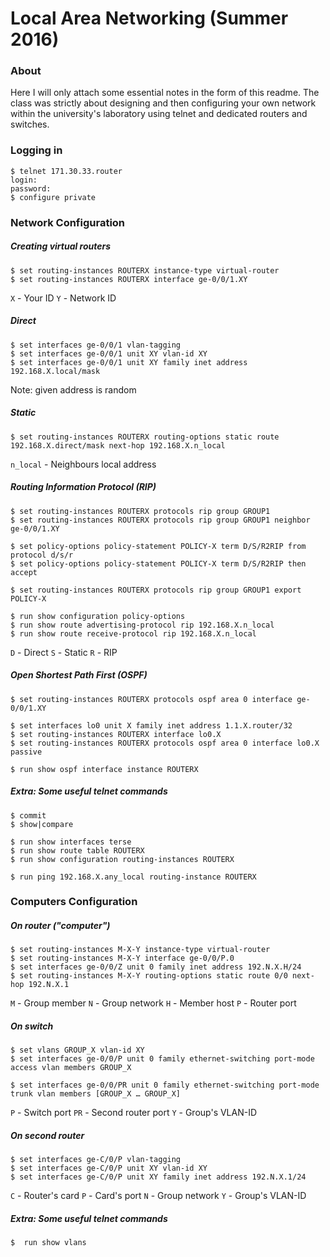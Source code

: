 # Local Area Networking (Summer 2016)

### About

Here I will only attach some essential notes in the form of this readme. The class was strictly about designing and then configuring your own network within the university's laboratory using telnet and dedicated routers and switches.


### Logging in

```
$ telnet 171.30.33.router
login:
password:
$ configure private
```

### Network Configuration

##### Creating virtual routers
```
$ set routing-instances ROUTERX instance-type virtual-router
$ set routing-instances ROUTERX interface ge-0/0/1.XY
```
`X` - Your ID
`Y` - Network ID

##### Direct
```
$ set interfaces ge-0/0/1 vlan-tagging
$ set interfaces ge-0/0/1 unit XY vlan-id XY
$ set interfaces ge-0/0/1 unit XY family inet address 192.168.X.local/mask
```
Note: given address is random

##### Static
```
$ set routing-instances ROUTERX routing-options static route 192.168.X.direct/mask next-hop 192.168.X.n_local
```
`n_local` - Neighbours local address

##### Routing Information Protocol (RIP)
```
$ set routing-instances ROUTERX protocols rip group GROUP1
$ set routing-instances ROUTERX protocols rip group GROUP1 neighbor ge-0/0/1.XY

$ set policy-options policy-statement POLICY-X term D/S/R2RIP from protocol d/s/r
$ set policy-options policy-statement POLICY-X term D/S/R2RIP then accept

$ set routing-instances ROUTERX protocols rip group GROUP1 export POLICY-X

$ run show configuration policy-options
$ run show route advertising-protocol rip 192.168.X.n_local
$ run show route receive-protocol rip 192.168.X.n_local
```
`D` - Direct `S` - Static `R` - RIP

##### Open Shortest Path First (OSPF)
```
$ set routing-instances ROUTERX protocols ospf area 0 interface ge-0/0/1.XY

$ set interfaces lo0 unit X family inet address 1.1.X.router/32
$ set routing-instances ROUTERX interface lo0.X
$ set routing-instances ROUTERX protocols ospf area 0 interface lo0.X passive

$ run show ospf interface instance ROUTERX
```

##### Extra: Some useful telnet commands
```
$ commit
$ show|compare

$ run show interfaces terse
$ run show route table ROUTERX
$ run show configuration routing-instances ROUTERX

$ run ping 192.168.X.any_local routing-instance ROUTERX
```

### Computers Configuration

##### On router ("computer")
```
$ set routing-instances M-X-Y instance-type virtual-router
$ set routing-instances M-X-Y interface ge-0/0/P.0
$ set interfaces ge-0/0/Z unit 0 family inet address 192.N.X.H/24
$ set routing-instances M-X-Y routing-options static route 0/0 next-hop 192.N.X.1
```
`M` - Group member `N` - Group network `H` - Member host `P` - Router port

##### On switch
```
$ set vlans GROUP_X vlan-id XY
$ set interfaces ge-0/0/P unit 0 family ethernet-switching port-mode access vlan members GROUP_X

$ set interfaces ge-0/0/PR unit 0 family ethernet-switching port-mode trunk vlan members [GROUP_X … GROUP_X]
```
`P` - Switch port `PR` - Second router port `Y` - Group's VLAN-ID

##### On second router
```
$ set interfaces ge-C/0/P vlan-tagging
$ set interfaces ge-C/0/P unit XY vlan-id XY
$ set interfaces ge-C/0/P unit XY family inet address 192.N.X.1/24
```
`C` - Router's card `P` - Card's port `N` - Group network `Y` - Group's VLAN-ID

##### Extra: Some useful telnet commands
```
$  run show vlans
```
